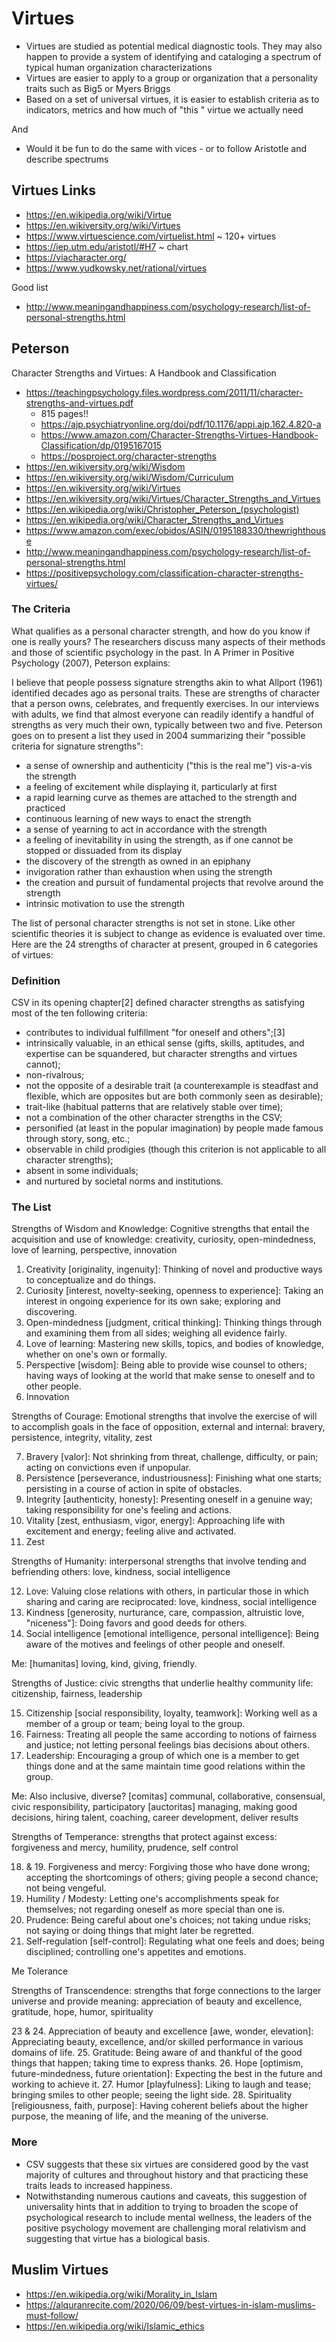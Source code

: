 # Virtues

* Virtues are studied as potential medical diagnostic tools. They may also happen to provide a system of identifying and cataloging a spectrum of typical human organization characterizations
* Virtues are easier to apply to a group or organization that a personality traits such as Big5 or Myers Briggs
* Based on a set of universal virtues, it is easier to establish criteria as to indicators, metrics and how much of "this " virtue we actually need

And

* Would it be fun to do the same with vices - or to follow Aristotle and describe spectrums

## Virtues Links

* https://en.wikipedia.org/wiki/Virtue
* https://en.wikiversity.org/wiki/Virtues
* https://www.virtuescience.com/virtuelist.html ~ 120+ virtues
* https://iep.utm.edu/aristotl/#H7 ~ chart
* https://viacharacter.org/
* https://www.yudkowsky.net/rational/virtues

Good list

* http://www.meaningandhappiness.com/psychology-research/list-of-personal-strengths.html


## Peterson

Character Strengths and Virtues: A Handbook and Classification
* https://teachingpsychology.files.wordpress.com/2011/11/character-strengths-and-virtues.pdf
	* 815 pages!!
	* https://ajp.psychiatryonline.org/doi/pdf/10.1176/appi.ajp.162.4.820-a
	* https://www.amazon.com/Character-Strengths-Virtues-Handbook-Classification/dp/0195167015
	* https://posproject.org/character-strengths
* https://en.wikiversity.org/wiki/Wisdom
* https://en.wikiversity.org/wiki/Wisdom/Curriculum
* https://en.wikiversity.org/wiki/Virtues
* https://en.wikiversity.org/wiki/Virtues/Character_Strengths_and_Virtues
* https://en.wikipedia.org/wiki/Christopher_Peterson_(psychologist)
* https://en.wikipedia.org/wiki/Character_Strengths_and_Virtues
* https://www.amazon.com/exec/obidos/ASIN/0195188330/thewrighthouse
* http://www.meaningandhappiness.com/psychology-research/list-of-personal-strengths.html
* https://positivepsychology.com/classification-character-strengths-virtues/

### The Criteria

What qualifies as a personal character strength, and how do you know if one is really yours? The researchers discuss many aspects of their methods and those of scientific psychology in the past.
In A Primer in Positive Psychology (2007), Peterson explains:

I believe that people possess signature strengths akin to what Allport (1961) identified decades ago as personal traits. These are strengths of character that a person owns, celebrates, and frequently exercises. In our interviews with adults, we find that almost everyone can readily identify a handful of strengths as very much their own, typically between two and five.
Peterson goes on to present a list they used in 2004 summarizing their "possible criteria for signature strengths":

* a sense of ownership and authenticity ("this is the real me") vis-a-vis the strength
* a feeling of excitement while displaying it, particularly at first
* a rapid learning curve as themes are attached to the strength and practiced
* continuous learning of new ways to enact the strength
* a sense of yearning to act in accordance with the strength
* a feeling of inevitability in using the strength, as if one cannot be stopped or dissuaded from its display
* the discovery of the strength as owned in an epiphany
* invigoration rather than exhaustion when using the strength
* the creation and pursuit of fundamental projects that revolve around the strength
* intrinsic motivation to use the strength

The list of personal character strengths is not set in stone. Like other scientific theories it is subject to change as evidence is evaluated over time. Here are the 24 strengths of character at present, grouped in 6 categories of virtues:

### Definition

CSV in its opening chapter[2] defined character strengths as satisfying most of the ten following criteria:

* contributes to individual fulfillment "for oneself and others";[3]
* intrinsically valuable, in an ethical sense (gifts, skills, aptitudes, and expertise can be squandered, but character strengths and virtues cannot);
* non-rivalrous;
* not the opposite of a desirable trait (a counterexample is steadfast and flexible, which are opposites but are both commonly seen as desirable);
* trait-like (habitual patterns that are relatively stable over time);
* not a combination of the other character strengths in the CSV;
* personified (at least in the popular imagination) by people made famous through story, song, etc.;
* observable in child prodigies (though this criterion is not applicable to all character strengths);
* absent in some individuals;
* and nurtured by societal norms and institutions.


### The List

Strengths of Wisdom and Knowledge: Cognitive strengths that entail the acquisition and use of knowledge: creativity, curiosity, open-mindedness, love of learning, perspective, innovation

1. Creativity [originality, ingenuity]: Thinking of novel and productive ways to conceptualize and do things.
2. Curiosity [interest, novelty-seeking, openness to experience]: Taking an interest in ongoing experience for its own sake; exploring and discovering.
3. Open-mindedness [judgment, critical thinking]: Thinking things through and examining them from all sides; weighing all evidence fairly.
4. Love of learning: Mastering new skills, topics, and bodies of knowledge, whether on one's own or formally.
5. Perspective [wisdom]: Being able to provide wise counsel to others; having ways of looking at the world that make sense to oneself and to other people.
6. Innovation


Strengths of Courage: Emotional strengths that involve the exercise of will to accomplish goals in the face of opposition, external and internal: bravery, persistence, integrity, vitality, zest

7. Bravery [valor]: Not shrinking from threat, challenge, difficulty, or pain; acting on convictions even if unpopular.
8. Persistence [perseverance, industriousness]: Finishing what one starts; persisting in a course of action in spite of obstacles.
9. Integrity [authenticity, honesty]: Presenting oneself in a genuine way; taking responsibility for one's feeling and actions.
10. Vitality [zest, enthusiasm, vigor, energy]: Approaching life with excitement and energy; feeling alive and activated.
11. Zest

Strengths of Humanity: interpersonal strengths that involve tending and befriending others: love, kindness, social intelligence

12. Love: Valuing close relations with others, in particular those in which sharing and caring are reciprocated:  love, kindness, social intelligence
13. Kindness [generosity, nurturance, care, compassion, altruistic love, "niceness"]: Doing favors and good deeds for others.
14. Social intelligence [emotional intelligence, personal intelligence]: Being aware of the motives and feelings of other people and oneself.

Me: [humanitas] loving, kind, giving, friendly.

Strengths of Justice: civic strengths that underlie healthy community life: citizenship, fairness, leadership

15. Citizenship [social responsibility, loyalty, teamwork]: Working well as a member of a group or team; being loyal to the group.
16. Fairness: Treating all people the same according to notions of fairness and justice; not letting personal feelings bias decisions about others.
17. Leadership: Encouraging a group of which one is a member to get things done and at the same maintain time good relations within the group.

Me: Also inclusive, diverse?
[comitas] communal, collaborative, consensual, civic responsibility, participatory
[auctoritas] managing, making good decisions, hiring talent, coaching, career development, deliver results

Strengths of Temperance: strengths that protect against excess: forgiveness and mercy, humility, prudence, self control

18. & 19. Forgiveness and mercy: Forgiving those who have done wrong; accepting the shortcomings of others; giving people a second chance; not being vengeful.
20. Humility / Modesty: Letting one's accomplishments speak for themselves; not regarding oneself as more special than one is.
21. Prudence: Being careful about one's choices; not taking undue risks; not saying or doing things that might later be regretted.
22. Self-regulation [self-control]: Regulating what one feels and does; being disciplined; controlling one's appetites and emotions.

Me Tolerance

Strengths of Transcendence: strengths that forge connections to the larger universe and provide meaning: appreciation of beauty and excellence, gratitude, hope, humor, spirituality

23 & 24. Appreciation of beauty and excellence [awe, wonder, elevation]: Appreciating beauty, excellence, and/or skilled performance in various domains of life.
25. Gratitude: Being aware of and thankful of the good things that happen; taking time to express thanks.
26. Hope [optimism, future-mindedness, future orientation]: Expecting the best in the future and working to achieve it.
27. Humor [playfulness]: Liking to laugh and tease; bringing smiles to other people; seeing the light side.
28. Spirituality [religiousness, faith, purpose]: Having coherent beliefs about the higher purpose, the meaning of life, and the meaning of the universe.


### More

* CSV suggests that these six virtues are considered good by the vast majority of cultures and throughout history and that practicing these traits leads to increased happiness.
* Notwithstanding numerous cautions and caveats, this suggestion of universality hints that in addition to trying to broaden the scope of psychological research to include mental wellness, the leaders of the positive psychology movement are challenging moral relativism and suggesting that virtue has a biological basis.

## Muslim Virtues

* https://en.wikipedia.org/wiki/Morality_in_Islam
* https://alquranrecite.com/2020/06/09/best-virtues-in-islam-muslims-must-follow/
* https://en.wikipedia.org/wiki/Islamic_ethics
